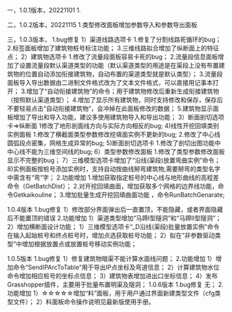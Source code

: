 一，1.0.1版本，20221101
	1.

二，1.0.2版本，20221115
	1.类型修改面板增加参数导入和参数导出面板
	
三，1.0.3版本，
	1.bug修复
	1）渠道线路选项卡
		1.修复了分割线路死循环的bug；
		2.标签面板增加了建筑物桩号标注功能；
		3.三维线路拟合增加了纵断面上的特征点；
	2）建筑物选项卡
		1.修改了流量段面板容易卡死的bug；
		2.流量段信息面板增加了设置流量段默认渠道类型的功能（默认渠道类型的用途是在渠段上没有布置建筑物的位置自动添加衔接建筑物，自动布置的渠道类型就是默认类型）；
		3.流量段面板导入导出数据由二进制文件格式改为了文本文件格式，可以直接用记事本打开；
		3.增加了“自动衔接建筑物”的命令；用于建筑物修改后重新生成衔接建筑物（按照默认渠道类型）；
		4.增加了显示所有建筑物，同时支持修改和保存，保存后不要轻易点击“自动衔接建筑物”，会冲掉在此面板修改的数据；
		5.建筑物显示面板增加了导出和导入功能，建议多使用建筑物导入和导出功能；
	3）断面剖切选项卡=>纵断面
		1修改了地形剖面线方向与实际方向相反的bug;
   	 4)线性开挖回填类别实例面板
		1.修改了横截面类型参数修改挖填面实例不更新的bug;
		2.修改了中心线圆弧段点密集，网格生成异常的bug;
    	5)断面剖切选项卡
		1.修改了剖切出图功能中中心线不能为三维空间线的bug;
	6）类型参数修改面板
		1.修改了类型参数修改面板显示不完整的bug；
	7）三维模型选项卡增加了“沿线(渠段)放置弯曲实例”命令；
	8)实例面板按桩号添加实例时，支持自动按曲线掰弯建筑物,需要掰弯的类型名字中需含有“弯”字；
	2.功能增加
		1.增加获取指定桩号的中心线与地形曲线的高程差命令（GetBatchDist）；
		2.对开挖回填曲面，增加获取多个网格的边界线功能，命令Getkaikouline；
                                3.增加批量生成开挖回填曲面功能 ，命令RunBatchGenarate;

1.0.4版本
	1.bug修复
		1）修改部分界面弹出后一直置顶，不能隐藏，或者界面隐藏后不能置顶的错误
	2.功能增加
		1）渠道类型增加“马蹄I型隧洞”和“马蹄II型隧洞”；
		2）增加横断面设计功能；
		1）三维模型选项卡“_D沿线(渠段)批量放置实例”命令在输入起始桩号和终点桩号时，增加点选获取桩号功能；
		2）拟在“非参数驱动类型”中增加根据放置点或放置桩号移动实例功能；

1.0.5版本
	1.bug修复
		1）修复建筑物暗渠不能计算水面线问题；
	2.功能增加
		1）增加命令“SendIPArcToTable”用于导出IP点坐标及弯道信息；
		2）计算建筑物水位命令增加相应桩号的坐标点信息；
		3）建筑物表增加进出口坐标信息；
		4）发布Grasshopper插件，主要用于批量布置明渠及隧洞；
1.0.6版本
	1.bug修复
		无；
	2.功能增加
		1）☆☆☆☆☆增加“料”面板，用于用户通过界面新建类型文件（cfg类型文件）；
		2）料面板命令操作说明见最新版使用手册。
